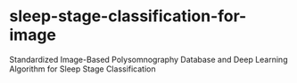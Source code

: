 # sleep-stage-classification-for-image
Standardized Image-Based Polysomnography Database and Deep Learning Algorithm for Sleep Stage Classification
